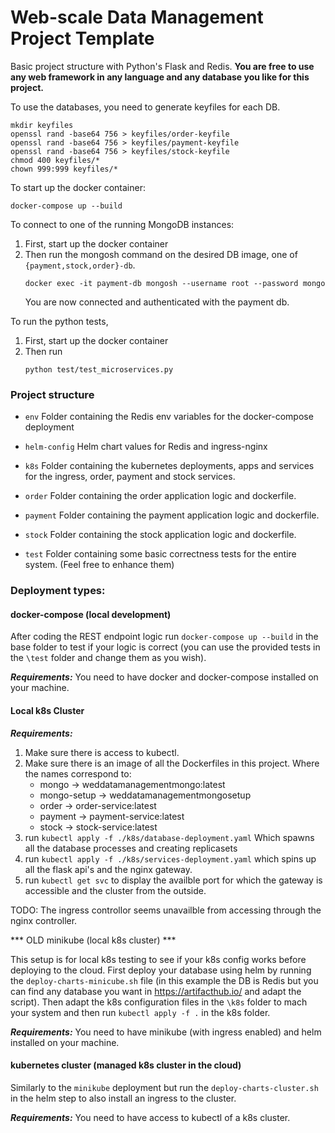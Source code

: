 # Web-scale Data Management Project Template

Basic project structure with Python's Flask and Redis. 
**You are free to use any web framework in any language and any database you like for this project.**


To use the databases, you need to generate keyfiles for each DB.

```
mkdir keyfiles
openssl rand -base64 756 > keyfiles/order-keyfile
openssl rand -base64 756 > keyfiles/payment-keyfile
openssl rand -base64 756 > keyfiles/stock-keyfile
chmod 400 keyfiles/*
chown 999:999 keyfiles/*
```

To start up the docker container:
```commandline
docker-compose up --build
```

To connect to one of the running MongoDB instances:

1. First, start up the docker container
2. Then run the mongosh command on the desired DB image, one of `{payment,stock,order}-db`.
    ```commandline
   docker exec -it payment-db mongosh --username root --password mongo
   ```
   You are now connected and authenticated with the payment db.

To run the python tests,

1. First, start up the docker container
2. Then run
   ```commandline
   python test/test_microservices.py
   ```

### Project structure

* `env`
    Folder containing the Redis env variables for the docker-compose deployment
    
* `helm-config` 
   Helm chart values for Redis and ingress-nginx
        
* `k8s`
    Folder containing the kubernetes deployments, apps and services for the ingress, order, payment and stock services.
    
* `order`
    Folder containing the order application logic and dockerfile. 
    
* `payment`
    Folder containing the payment application logic and dockerfile. 

* `stock`
    Folder containing the stock application logic and dockerfile. 

* `test`
    Folder containing some basic correctness tests for the entire system. (Feel free to enhance them)

### Deployment types:

#### docker-compose (local development)

After coding the REST endpoint logic run `docker-compose up --build` in the base folder to test if your logic is correct
(you can use the provided tests in the `\test` folder and change them as you wish). 

***Requirements:*** You need to have docker and docker-compose installed on your machine.

#### Local k8s Cluster



***Requirements:*** 
1. Make sure there is access to kubectl.
2. Make sure there is an image of all the Dockerfiles in this project. Where the names correspond to:
    * mongo -> weddatamanagementmongo:latest
    * mongo-setup -> weddatamanagementmongosetup
    * order -> order-service:latest
    * payment -> payment-service:latest
    * stock -> stock-service:latest
3. run `kubectl apply -f ./k8s/database-deployment.yaml` Which spawns all the database processes and creating replicasets
4. run `kubectl apply -f ./k8s/services-deployment.yaml` which spins up all the flask api's and the nginx gateway. 
5. run `kubectl get svc` to display the availble port for which the gateway is accessible and the cluster from the outside.  

TODO: The ingress controllor seems unavailble from accessing through the nginx controller.  


*** OLD minikube (local k8s cluster) ***

This setup is for local k8s testing to see if your k8s config works before deploying to the cloud. 
First deploy your database using helm by running the `deploy-charts-minicube.sh` file (in this example the DB is Redis 
but you can find any database you want in https://artifacthub.io/ and adapt the script). Then adapt the k8s configuration files in the
`\k8s` folder to mach your system and then run `kubectl apply -f .` in the k8s folder. 

***Requirements:*** You need to have minikube (with ingress enabled) and helm installed on your machine.

#### kubernetes cluster (managed k8s cluster in the cloud)

Similarly to the `minikube` deployment but run the `deploy-charts-cluster.sh` in the helm step to also install an ingress to the cluster. 

***Requirements:*** You need to have access to kubectl of a k8s cluster.
